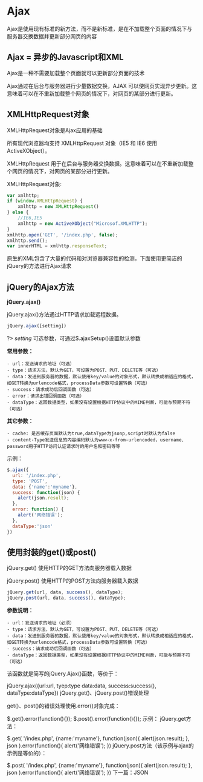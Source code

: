 # Ajax

Ajax是使用现有标准的新方法，而不是新标准，是在不加载整个页面的情况下与服务器交换数据并更新部分网页的内容

## Ajax = 异步的Javascript和XML
  
Ajax是一种不需要加载整个页面就可以更新部分页面的技术

Ajax通过在后台与服务器进行少量数据交换，AJAX 可以使网页实现异步更新。这意味着可以在不重新加载整个网页的情况下，对网页的某部分进行更新。

## XMLHttpRequest对象

XMLHttpRequest对象是Ajax应用的基础

所有现代浏览器均支持 XMLHttpRequest 对象（IE5 和 IE6 使用 ActiveXObject）。

XMLHttpRequest 用于在后台与服务器交换数据。这意味着可以在不重新加载整个网页的情况下，对网页的某部分进行更新。

XMLHttpRequest对象:

```javascript
var xmlhttp;
if (window.XMLHttpRequest) {
    xmlhttp = new XMLHttpRequest()
} else {
    //IE6,IE5
    xmlhttp = new ActiveXObject("Microsof.XMLHTTP");
}
xmlhttp.open('GET', '/index.php', false);
xmlhttp.send();
var innerHTML = xmlhttp.responseText;
```

原生的XML包含了大量的代码和对浏览器兼容性的检测，下面使用更简洁的jQuery的方法进行Ajax请求

## jQuery的Ajax方法

**jQuery.ajax()**

jQuery.ajax()方法通过HTTP请求加载远程数据。

```javascript
jQuery.ajax([setting])
```

?> _setting_ 可选参数，可通过$.ajaxSetup()设置默认参数


**常用参数：**
```
- url：发送请求的地址（可选）
- type：请求方法，默认为GET，可设置为POST、PUT、DELETE等（可选）
- data：发送到服务器的数据，默认使用key/value的对象形式，默认转换成相适应的格式，如GET转换为urlencode格式，processData参数可设置转换（可选）
- success：请求成功后回调函数（可选）
- error：请求出错回调函数（可选）
- dataType：返回数据类型，如果没有设置根据HTTP协议中的MIME判断，可能与预期不符（可选）
```

**其它参数：**
```
- cache: 是否缓存页面默认为true,dataType为jsonp,script时默认为false
- content-Type发送信息的内容编码默认为www-x-from-urlencoded，username、password用于HTTP访问认证请求时的用户名和密码等等
```

示例：

```javascript
$.ajax({
  url: '/index.php',
  type: 'POST',
  data: {'name':'myname'},
  success: function(json) {
    alert(json.result);
  },
  error: function() {
    alert('网络错误');
  },
  dataType:'json'
})
```

## 使用封装的get()或post()

jQuery.get() 使用HTTP的GET方法向服务器载入数据

jQuery.post() 使用HTTP的POST方法向服务器载入数据

```javascript
jQuery.get(url, data, success(), dataType);
jQuery.post(url, data, success(), dataType);
```

**参数说明：**

```
- url：发送请求的地址（必须）
- type：请求方法，默认为GET，可设置为POST、PUT、DELETE等（可选）
- data：发送到服务器的数据，默认使用key/value的对象形式，默认转换成相适应的格式，如GET转换为urlencode格式，processData参数可设置转换（可选）
- success：请求成功后回调函数（可选）
- dataType：返回数据类型，如果没有设置根据HTTP协议中的MIME判断，可能与预期不符（可选）
```
该函数就是简写的jQuery.Ajax()函数，等价于：

jQuery.ajax({url:url, tyep:type data:data, success:success(), dataType:dataType})
jQuery.get()、jQuery.post()错误处理

get()、post()的错误处理使用.error()对象完成：

$.get().error(function(){});
$.post().error(function(){});
示例：
jQuery.get方法：

$.get(
  '/index.php',
  {name:'myname'},
  function(json){
    alert(json.result);
  },
  json
).error(function(){
  alert('网络错误');
})
jQuery.post方法（该示例与ajax的示例是等价的）：

$.post(
  '/index.php',
  {name:'myname'},
  function(json){
    alert(json.result);
  },
  json
).error(function(){
  alert('网络错误');
})
下一篇：JSON